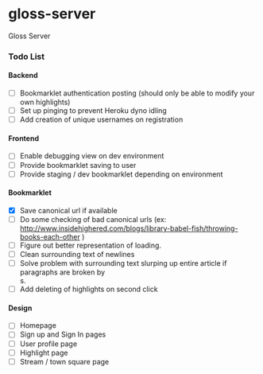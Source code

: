 gloss-server
============

Gloss Server

### Todo List

#### Backend
 - [ ] Bookmarklet authentication posting (should only be able to modify your own highlights)
 - [ ] Set up pinging to prevent Heroku dyno idling
 - [ ] Add creation of unique usernames on registration

#### Frontend
 - [ ] Enable debugging view on dev environment
 - [ ] Provide bookmarklet saving to user
 - [ ] Provide staging / dev bookmarklet depending on environment

#### Bookmarklet
 - [x] Save canonical url if available
 - [ ] Do some checking of bad canonical urls (ex: http://www.insidehighered.com/blogs/library-babel-fish/throwing-books-each-other )
 - [ ] Figure out better representation of loading.
 - [ ] Clean surrounding text of newlines
 - [ ] Solve problem with surrounding text slurping up entire article if paragraphs are broken by <br>s.
 - [ ] Add deleting of highlights on second click

#### Design
 - [ ] Homepage
 - [ ] Sign up and Sign In pages
 - [ ] User profile page
 - [ ] Highlight page
 - [ ] Stream / town square page
